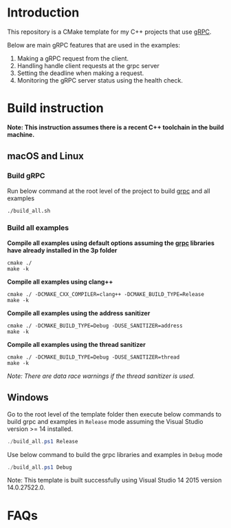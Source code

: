 # Introduction #

This repository is a CMake template for my C++ projects that use [gRPC](https://github.com/grpc/grpc). 

Below are main gRPC features that are used in the examples:
1. Making a gRPC request from the client.
2. Handling handle client requests at the grpc server
3. Setting the deadline when making a request.
4. Monitoring the gRPC server status using the health check.

# Build instruction #

**Note: This instruction assumes there is a recent C++ toolchain in the build machine.**

## macOS and Linux ##

### Build gRPC ###

Run below command at the root level of the project to build [grpc](https://github.com/grpc/grpc) and all examples

``` shell
./build_all.sh
```

### Build all examples ###

**Compile all examples using default options assuming the [grpc](https://github.com/grpc/grpc) libraries have already installed in the **3p** folder**

``` shell
cmake ./
make -k
```

**Compile all examples using clang++**

``` shell
cmake ./ -DCMAKE_CXX_COMPILER=clang++ -DCMAKE_BUILD_TYPE=Release
make -k
```

**Compile all examples using the address sanitizer**

``` shell
cmake ./ -DCMAKE_BUILD_TYPE=Debug -DUSE_SANITIZER=address
make -k
```

**Compile all examples using the thread sanitizer**

``` shell
cmake ./ -DCMAKE_BUILD_TYPE=Debug -DUSE_SANITIZER=thread
make -k
```

*Note: There are data race warnings if the thread sanitizer is used.*


## Windows ##

Go to the root level of the template folder then execute below commands to build grpc and examples in `Release` mode assuming the Visual Studio version >= 14 installed.

``` powershell
./build_all.ps1 Release
```

Use below command to build the grpc libraries and examples in `Debug` mode

``` powershell
./build_all.ps1 Debug
```

Note: This template is built successfully using Visual Studio 14 2015 version 14.0.27522.0.

# FAQs #
